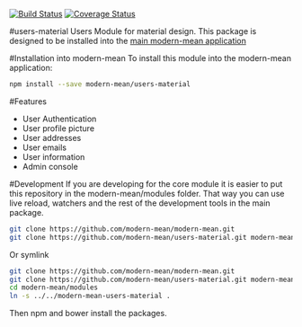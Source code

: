 [![Build Status](https://travis-ci.org/modern-mean/modern-mean-users-material.svg?branch=master)](https://travis-ci.org/modern-mean/modern-mean-users-material)
[![Coverage Status](https://coveralls.io/repos/github/modern-mean/modern-mean-users-material/badge.svg?branch=master)](https://coveralls.io/github/modern-mean/modern-mean-users-material?branch=master)

#users-material
Users Module for material design.  This package is designed to be installed into the <a href="https://github.com/modern-mean/modern-mean">main modern-mean application</a>

#Installation into modern-mean
To install this module into the modern-mean application:
```sh
npm install --save modern-mean/users-material
```

#Features
* User Authentication
* User profile picture
* User addresses
* User emails
* User information
* Admin console

#Development
If you are developing for the core module it is easier to put this repository in the modern-mean/modules folder.  That way you can use live reload, watchers and the rest of the development tools in the main package.
```sh
git clone https://github.com/modern-mean/modern-mean.git
git clone https://github.com/modern-mean/users-material.git modern-mean/modules/modern-mean-users-material
```
Or symlink
```sh
git clone https://github.com/modern-mean/modern-mean.git
git clone https://github.com/modern-mean/users-material.git modern-mean-users-material
cd modern-mean/modules
ln -s ../../modern-mean-users-material .
```
Then npm and bower install the packages.

